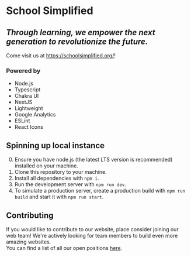 # School Simplified

## _Through learning, we empower the next generation to revolutionize the future._

Come visit us at <https://schoolsimplified.org/>!

### Powered by

-   Node.js
-   Typescript
-   Chakra UI
-   NextJS
-   Lightweight
-   Google Analytics
-   ESLint
-   React Icons

## Spinning up local instance

0. Ensure you have node.js (the latest LTS version is recommended) installed on
   your machine.
1. Clone this repository to your machine.
2. Install all dependencies with `npm i`.
3. Run the development server with `npm run dev`.
4. To simulate a production server, create a production build with
   `npm run build` and start it with `npm run start`.

## Contributing

If you would like to contribute to our website, place consider joining our web
team! We're actively looking for team members to build even more amazing
websites.  
You can find a list of all our open positions
[here](https://schoolsimplified.org/volunteer).
